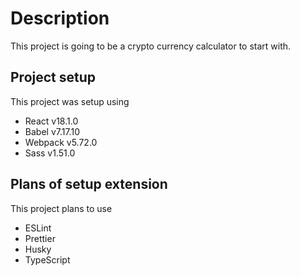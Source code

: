 # Description

This project is going to be a crypto currency calculator to start with.

## Project setup

This project was setup using

- React v18.1.0
- Babel v7.17.10
- Webpack v5.72.0
- Sass v1.51.0

## Plans of setup extension

This project plans to use

- ESLint
- Prettier
- Husky
- TypeScript
